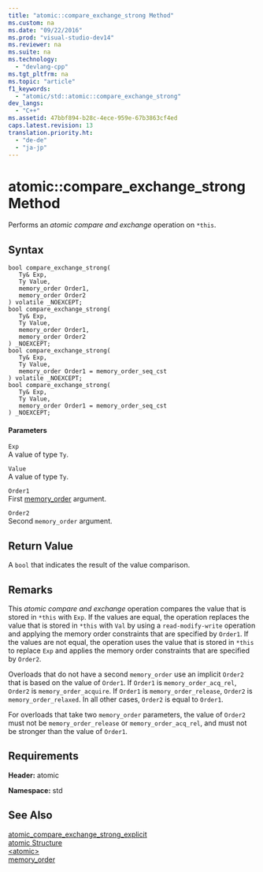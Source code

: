 ```yaml
---
title: "atomic::compare_exchange_strong Method"
ms.custom: na
ms.date: "09/22/2016"
ms.prod: "visual-studio-dev14"
ms.reviewer: na
ms.suite: na
ms.technology: 
  - "devlang-cpp"
ms.tgt_pltfrm: na
ms.topic: "article"
f1_keywords: 
  - "atomic/std::atomic::compare_exchange_strong"
dev_langs: 
  - "C++"
ms.assetid: 47bbf894-b28c-4ece-959e-67b3863cf4ed
caps.latest.revision: 13
translation.priority.ht: 
  - "de-de"
  - "ja-jp"
---
```

# atomic::compare_exchange_strong Method
Performs an *atomic compare and exchange* operation on `*this`.  
  
## Syntax  
  
```  
bool compare_exchange_strong(  
   Ty& Exp,  
   Ty Value,  
   memory_order Order1,  
   memory_order Order2  
) volatile _NOEXCEPT;  
bool compare_exchange_strong(  
   Ty& Exp,  
   Ty Value,  
   memory_order Order1,  
   memory_order Order2  
) _NOEXCEPT;  
bool compare_exchange_strong(  
   Ty& Exp,  
   Ty Value,  
   memory_order Order1 = memory_order_seq_cst  
) volatile _NOEXCEPT;  
bool compare_exchange_strong(  
   Ty& Exp,  
   Ty Value,  
   memory_order Order1 = memory_order_seq_cst  
) _NOEXCEPT;  
```  
  
#### Parameters  
 `Exp`  
 A value of type `Ty`.  
  
 `Value`  
 A value of type `Ty`.  
  
 `Order1`  
 First [memory_order](../vs140/memory_order-enum.md) argument.  
  
 `Order2`  
 Second `memory_order` argument.  
  
## Return Value  
 A `bool` that indicates the result of the value comparison.  
  
## Remarks  
 This *atomic compare and exchange* operation compares the value that is stored in `*this` with `Exp`. If the values are equal, the operation replaces the value that is stored in `*this` with `Val` by using a `read-modify-write` operation and applying the memory order constraints that are specified by `Order1`. If the values are not equal, the operation uses the value that is stored in `*this` to replace `Exp` and applies the memory order constraints that are specified by `Order2`.  
  
 Overloads that do not have a second `memory_order` use an implicit `Order2` that is based on the value of `Order1`. If `Order1` is `memory_order_acq_rel`, `Order2` is `memory_order_acquire`. If `Order1` is `memory_order_release`, `Order2` is `memory_order_relaxed`. In all other cases, `Order2` is equal to `Order1`.  
  
 For overloads that take two `memory_order` parameters, the value of `Order2` must not be `memory_order_release` or `memory_order_acq_rel`, and must not be stronger than the value of `Order1`.  
  
## Requirements  
 **Header:** atomic  
  
 **Namespace:** std  
  
## See Also  
 [atomic_compare_exchange_strong_explicit](../vs140/atomic_compare_exchange_strong_explicit-function.md)   
 [atomic Structure](../vs140/atomic-structure.md)   
 [\<atomic>](../vs140/-atomic-.md)   
 [memory_order](../vs140/memory_order-enum.md)